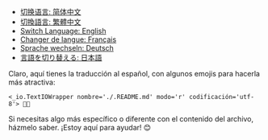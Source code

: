 - [切换语言: 简体中文](/README.md)
- [切換語言: 繁體中文](/README/README_繁体中文.md)
- [Switch Language: English](/README/README_English.md)
- [Changer de langue: Français](/README/README_Français.md)
- [Sprache wechseln: Deutsch](/README/README_Deutsch.md)
- [言語を切り替える: 日本語](/README/README_日本語.md)

Claro, aquí tienes la traducción al español, con algunos emojis para hacerla más atractiva:

```plaintext
<_io.TextIOWrapper nombre='./.README.md' modo='r' codificación='utf-8'> 📄✨
```

Si necesitas algo más específico o diferente con el contenido del archivo, házmelo saber. ¡Estoy aquí para ayudar! 😊
